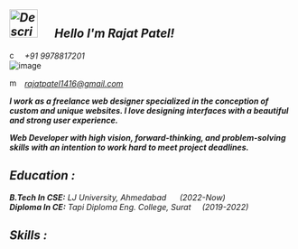 ## ***<img src="https://github.com/Yarrrr-rajat/Yarrrr-rajat/assets/175085707/c0113118-413b-4d09-a0ca-65d11fd852ac" alt="Description" width="50" height="50" /> &nbsp;&nbsp;&nbsp;&nbsp; Hello I'm Rajat Patel!***  

<img src="https://github.com/Yarrrr-rajat/Yarrrr-rajat/assets/175085707/ac43d3fc-73ed-4955-949d-cda075d8e671" alt="call" width="15" height="15" /> *&nbsp;&nbsp;+91 9978817201* <br>![image]()

<img src="https://github.com/Yarrrr-rajat/Yarrrr-rajat/assets/175085707/81eb7b0c-b60b-4ffe-8a7e-749a74e21f9e" alt="mail" width="15" height="15" /> *&nbsp;&nbsp;[rajatpatel1416@gmail.com](mailto:rajatpatel1416@gmail.com)*<br>

***I work as a freelance web designer specialized in the conception of custom and unique websites. I love designing interfaces with a beautiful and strong user experience.***  

***Web Developer with high vision, forward-thinking, and problem-solving skills with an intention to work hard to meet project deadlines.***

## ***Education :***

***B.Tech In CSE:*** *LJ University, Ahmedabad* &nbsp;&nbsp;&nbsp;&nbsp; *(2022-Now)*<br>
***Diploma In CE:*** *Tapi Diploma Eng. College, Surat* &nbsp;&nbsp;&nbsp;&nbsp;*(2019-2022)*

## ***Skills :***
